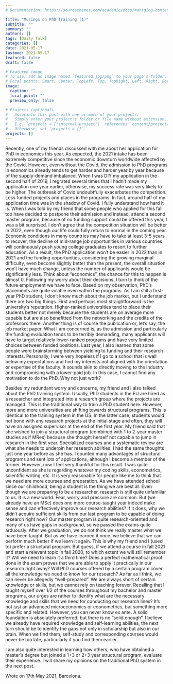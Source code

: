 ```yaml
---
# Documentation: https://sourcethemes.com/academic/docs/managing-content/

title: "Musings on PhD Training (1)"
subtitle: ""
summary: ""
authors: []
tags: [Daily Talk]
categories: []
date: 2021-05-17
lastmod: 2021-05-17
featured: false
draft: false

# Featured image
# To use, add an image named `featured.jpg/png` to your page's folder.
# Focal points: Smart, Center, TopLeft, Top, TopRight, Left, Right, BottomLeft, Bottom, BottomRight.
image:
  caption: ""
  focal_point: ""
  preview_only: false

# Projects (optional).
#   Associate this post with one or more of your projects.
#   Simply enter your project's folder or file name without extension.
#   E.g. `projects = ["internal-project"]` references `content/project/deep-learning/index.md`.
#   Otherwise, set `projects = []`.
projects: []
---
```


Recently, one of my friends discussed with me about her application for PhD in economics this year. As expected, the 2021 intake has been extremely competitive since the economic downturn worldwide affected by the Covid. However, even without the Covid, the admission to PhD programs in economics already tends to get harder and harder year by year because of the supply-demand imbalance. When I was DIY my application in the second half of 2019, I regrated several times that I hadn’t made my application one year earlier, otherwise, my success rate was very likely to be higher. The outbreak of Covid undoubtfully exacerbates the competition. Less funded projects and places in the programs. In fact, around half of my application time was in the shadow of Covid. I fully understand how hard it is. When I was told by my friend that some people who applied for this fall too have decided to postpone their admission and instead, attend a second master program, because of no funding support could be offered this year, I was a bit surprised. I don’t agree that the competition situation will be better in 2022, even though our life could fully return to normal in the coming year. Economic conditions in many countries may have to take at least 3-5 years to recover, the decline of mid-range job opportunities in various countries will continuously push young college graduates to resort to further education. As a result, the PhD application won’t be easier in 2022 than in 2021 and the funding opportunities, considering the growing marginal difficulty, even become slightly better than the present, the overall situation won’t have much change, unless the number of applicants would be significantly less. Think about “economics”, the chance for this to happen is almost 0. Following my worry about their decisions, I turn to think of the future employment we have to face. Based on my observation, PhD’s placements are quite volatile even within the programs. As I am still a first-year PhD student, I don’t know much about the job market, but I understand there are two big things. First and perhaps most straightforward is the university’s reputation. Higher-ranked universities tend to place their students better not merely because the students are on average more capable but are also benefitted from the networking and the credits of the professors there. Another thing is of course the publication or, let’s say, the job market paper. What I am concerned is, as the admission and particularly the funding evaluation tends to be terribly demanding, many applicants will have to target relatively lower-ranked programs and have very limited choices between funded positions. Last year, I also learned that some people were brainstorming between yielding to funding and their research interests. Personally, I were very hopeless if I go to a school that is well below my expectations and find my interests not aligned with the orientation or expertise of the faculty. It sounds akin to directly moving to the industry and compromising with a lower-paid job. In this case, I cannot find any motivation to do the PhD. Why not just work?

Besides my redundant worry and concerns, my friend and I also talked about the PhD training system. Usually, PhD students in the EU are hired as a researcher and integrated into a research group where the projects are managed. This is the traditional way to train a PhD student here. However, more and more universities are shifting towards structural programs. This is identical to the training system in the US. In the latter case, students would not bond with any research projects at the initial stage and often, they will have an assigned supervisor at the end of the first year. My friend said that she wished to join a structural program (combined with 1 to 2-year master studies as if MRes) because she thought herself not capable to jump in research in the first year. Specialized courses and a systematic review are what she needs to underpin her research abilities. I had the same thoughts just one year before as she has. I counted many advantages of structural programs and sent lots of applications, although I become a member of the former. However, now I feel very thankful for this result. I was quite unconfident as she is regarding whatever my coding skills, econometrics, scientific writing, etc. It is very reasonable for people like me to think that we need are more courses and preparation. As we have attended school since our childhood, being a student is the thing we are best at. Even though we are preparing to be a researcher, research is still quite unfamiliar to us. It is a new world. Fear, worry and pressure are common. But (we already have an MSc) does one more course-taught year indeed make sense and can effectively improve our research abilities? If it does, why we didn’t acquire sufficient skills from our last program to be capable of doing research right now? Our master program is quite research-oriented and many of us have gaps in background, so we passed the exams quite arduously. After we graduation, we do not think we really master what we have been taught. But as we have learned it once, we believe that we can perform much better if we learn it again. This is why my friend and I (used to) prefer a structural program. But guess, if we attend a course in fall 2021 and start a relevant topic in fall 2020, to which extent we will still remember it? Will we need to learn it a third time? Does a perfect mathematical proof done in the exam proves that we are able to apply it practically in our research right away? Will PhD courses offered by a certain program cover all the knowledge we need to know for our research? As far as I think, we can never be allegedly “well-prepared”. We are always short of certain knowledge or skills, but we cannot rely on teaching forever. Recalling that I taught myself over 1/2 of the courses throughout my bachelor and master programs, our urges are rather to identify what are the necessary knowledge and skills that we need for conducting our research lines? It’s not just an advanced microeconomics or econometrics, but something more specific and related. However, you can never know ex ante. A solid foundation is absolutely preferred, but there is no “solid enough”. I believe we already have required knowledge and self-learning abilities, the next turn should be to identify the gaps not only in scholarship but also in our brain. When we find them, self-study and corresponding courses would never be too late, particularly if you find them earlier. 

I am also quite interested in learning how others, who have obtained a master’s degree but joined a 1+3 or 2+3 year structural program, evaluate their experience. I will share my opinions on the traditional PhD system in the next post.

Wrote on 17th May 2021, Barcelona.
